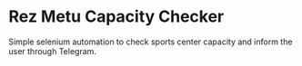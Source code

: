 # Rez Metu Capacity Checker
Simple selenium automation to check sports center capacity and inform the user through Telegram.